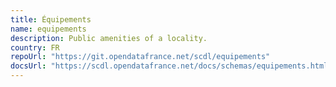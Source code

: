 ```yaml
---
title: Équipements
name: equipements
description: Public amenities of a locality.
country: FR
repoUrl: "https://git.opendatafrance.net/scdl/equipements"
docsUrl: "https://scdl.opendatafrance.net/docs/schemas/equipements.html"
---
```


<Schema />